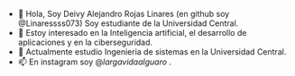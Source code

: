 - 👋 Hola, Soy Deivy Alejandro Rojas Linares (en github soy @Linaressss073) Soy estudiante de la Universidad Central.
- 👀 Estoy interesado en la Inteligencia artificial, el desarrollo de aplicaciones y en la ciberseguridad.
- 🌱 Actualmente estudio Ingenieria de sistemas en la Universidad Central.
- 📫 En instagram soy @_largavidaalguaro_ .
